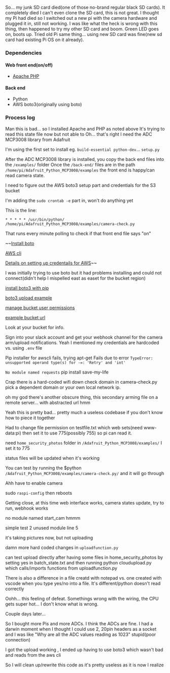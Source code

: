 So... my junk SD card died(one of those no-brand regular black SD cards). It completely died I can't even clone the SD card, this is not great.
I thought my Pi had died so I switched out a new pi with the camera hardware and plugged it in, still not working.
I was like what the heck is wrong with this thing, then happened to try my other SD card and boom. Green LED goes on, boots up. Tried old Pi same thing... using new SD card was fine(new sd card had existing Pi OS on it already).

### Dependencies

#### Web front end(on/off)
* [Apache PHP](https://www.raspberrypi.org/forums/viewtopic.php?t=214213)
#### Back end
* Python
* AWS boto3(originally using boto)

### Process log

Man this is bad... so I installed Apache and PHP as noted above
It's trying to read this state file now but not able to
Oh... that's right I need the ADC MCP3008 library from Adafruit

I'm using the first set to install eg. `build-essential python-dev`... `setup.py`

After the ADC MCP3008 library is installed, you copy the back end files into the `/examples/` folder
Once the `/back-end/` files are in the path `/home/pi/Adafruit_Python_MCP3008/examples` the front end is happy/can read camera state.

I need to figure out the AWS boto3 setup part and credentials for the S3 bucket

I'm adding the `sudo crontab -e` part in, won't do anything yet

This is the line:

`* * * * * /usr/bin/python/ /home/pi/Adafruit_Python_MCP3008/examples/camera-check.py`

That runs every minute polling to check if that front end file says "on"

~~[Install boto](https://stackoverflow.com/questions/2481287/how-do-i-install-boto)

[AWS cli](https://aws.amazon.com/cli/)

[Details on setting up credentails for AWS](https://docs.aws.amazon.com/cli/latest/userguide/cli-chap-configure.html)~~

I was initially trying to use boto but it had problems installing and could not connect(didn't help I mispelled east as easet for the bucket region)

[install boto3 with pip](https://pypi.org/project/boto3/)

[boto3 upload example](https://boto3.amazonaws.com/v1/documentation/api/latest/guide/s3-uploading-files.html)

[manage bucket user permissions](https://console.aws.amazon.com/iam)

[example bucket url](https://s3.console.aws.amazon.com/s3/buckets/your-bucket/?region=us-east-2&tab=overview)

Look at your bucket for info.

Sign into your slack account and get your webhook channel for the camera arm/upload notifications.
Yeah I mentioned my credentials are hardcoded vs. using `.env` file

Pip installer for awscli fails, trying apt-get
Fails due to error `TypeError: unsupported operand type(s) for -=: 'Retry' and 'int'`

`No module named requests` pip install save-my-life

Crap there is a hard-coded wifi down check domain in camera-check.py pick a dependent domain or your own local network ip.

oh my god there's another obscure thing, this secondary arming file on a remote server... with abstracted url hmm

Yeah this is pretty bad... pretty much a useless codebase if you don't know how to piece it together

Had to change file permission on testfile.txt which web sets(need www-data:pi) then set it to use 775(possibly 755) so pi can read it.

need `home_security_photos` folder in `/Adafruit_Python_MCP3008/examples/` I set it to 775

status files will be updated when it's working

You can test by running the $python `/Adafruit_Python_MCP3008/examples/camera-check.py/` and it will go through

Ahh have to enable camera

sudo `raspi-config` then reboots

Getting close, at this time web interface works, camera states update, try to run, webhook works

no module named start_cam hmmm

simple test 2 unused module line 5

it's taking pictures now, but not uploading

damn more hard coded changes in `uploadfunction.py`

can test upload directly after having some files in home_security_photos by setting yes in batch_state.txt and then running python cloudupload.py which calls/imports functions from uploadfunction.py

There is also a difference in a file creatd with notepad vs. one created with vscode when you type yes/no into a file. It's different/python doesn't read correctly

Oohh... this feeling of defeat.
Somethings wrong with the wiring, the CPU gets super hot... I don't know what is wrong.

Couple days later...

So I bought more Pis and more ADCs. I think the ADCs are fine. I had a darwin moment when I thought I could use 2, 20pin headers as a socket and I was like "Why are all the ADC values reading as 1023" stupid(poor connection)

I got the upload working , I ended up having to use boto3 which wasn't bad and reads from the aws cli

So I will clean up/rewrite this code as it's pretty useless as it is now I realize
